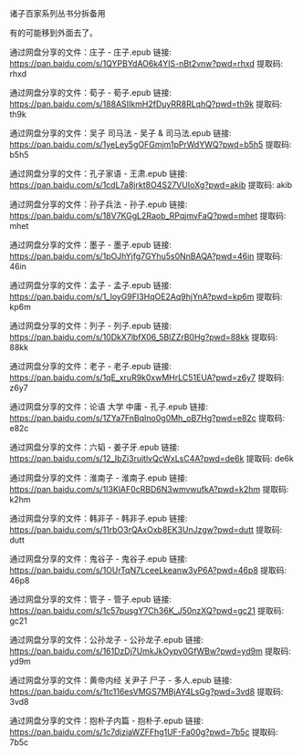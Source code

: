 诸子百家系列丛书分拆备用

有的可能移到外面去了。


通过网盘分享的文件：庄子 - 庄子.epub
链接: https://pan.baidu.com/s/1QYPBYdAO6k4YlS-nBt2vnw?pwd=rhxd 提取码: rhxd

通过网盘分享的文件：荀子 - 荀子.epub
链接: https://pan.baidu.com/s/188ASIIkmH2fDuyRR8RLqhQ?pwd=th9k 提取码: th9k

通过网盘分享的文件：吴子 司马法 - 吴子 & 司马法.epub
链接: https://pan.baidu.com/s/1yeLey5gOFGmjm1pPrWdYWQ?pwd=b5h5 提取码: b5h5

通过网盘分享的文件：孔子家语 - 王肃.epub
链接: https://pan.baidu.com/s/1cdL7a8jrkt8O4S27VUIoXg?pwd=akib 提取码: akib

通过网盘分享的文件：孙子兵法 - 孙子.epub
链接: https://pan.baidu.com/s/18V7KGgL2Raob_RPqjmvFaQ?pwd=mhet 提取码: mhet

通过网盘分享的文件：墨子 - 墨子.epub
链接: https://pan.baidu.com/s/1pOJhYjfg7GYhu5s0NnBAQA?pwd=46in 提取码: 46in

通过网盘分享的文件：孟子 - 孟子.epub
链接: https://pan.baidu.com/s/1_IoyG9FI3HqOE2Aq9hjYnA?pwd=kp6m 提取码: kp6m


通过网盘分享的文件：列子 - 列子.epub
链接: https://pan.baidu.com/s/10DkX7lbfX06_5BlZZrB0Hg?pwd=88kk 提取码: 88kk

通过网盘分享的文件：老子 - 老子.epub
链接: https://pan.baidu.com/s/1qE_xruR9k0xwMHrLC51EUA?pwd=z6y7 提取码: z6y7

通过网盘分享的文件：论语 大学 中庸 - 孔子.epub
链接: https://pan.baidu.com/s/1ZYa7FnBqIno0g0Mh_oB7Hg?pwd=e82c 提取码: e82c

通过网盘分享的文件：六韬 - 姜子牙.epub
链接: https://pan.baidu.com/s/12_IbZi3rujtlvQcWxLsC4A?pwd=de6k 提取码: de6k

通过网盘分享的文件：淮南子 - 淮南子.epub
链接: https://pan.baidu.com/s/1I3KlAF0cRBD6N3wmvwufkA?pwd=k2hm 提取码: k2hm

通过网盘分享的文件：韩非子 - 韩非子.epub
链接: https://pan.baidu.com/s/11rbO3rQAxOxb8EK3UnJzgw?pwd=dutt 提取码: dutt

通过网盘分享的文件：鬼谷子 - 鬼谷子.epub
链接: https://pan.baidu.com/s/1OUrTqN7LceeLkeanw3yP6A?pwd=46p8 提取码: 46p8

通过网盘分享的文件：管子 - 管子.epub
链接: https://pan.baidu.com/s/1c57pusgY7Ch36K_J50nzXQ?pwd=gc21 提取码: gc21

通过网盘分享的文件：公孙龙子 - 公孙龙子.epub
链接: https://pan.baidu.com/s/161DzDj7UmkJkOypv0GfWBw?pwd=yd9m 提取码: yd9m


通过网盘分享的文件：黄帝内经 关尹子 尸子 - 多人.epub
链接: https://pan.baidu.com/s/1tc116esVMGS7MBjAY4LsGg?pwd=3vd8 提取码: 3vd8


通过网盘分享的文件：抱朴子内篇 - 抱朴子.epub
链接: https://pan.baidu.com/s/1c7djziaWZFFhg1UF-Fa00g?pwd=7b5c 提取码: 7b5c